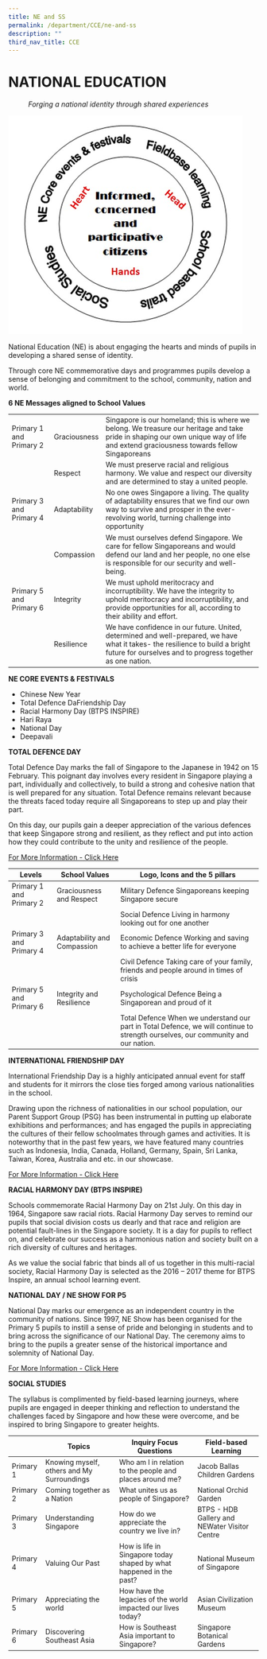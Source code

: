 ```yaml
---
title: NE and SS
permalink: /department/CCE/ne-and-ss
description: ""
third_nav_title: CCE
---
```

# NATIONAL EDUCATION

<style type="text/css">
<!--
 .tab { margin-left: 40px; }
-->
</style>

<p class="tab"><em>Forging a national identity through shared experiences</em></p>

![](/images/Head.jpeg)

National Education (NE) is about engaging the hearts and minds of pupils in developing a shared sense of identity.

Through core NE commemorative days and programmes pupils develop a sense of belonging and commitment to the school, community, nation and world.

**6 NE Messages aligned to School Values**



|  |  |  |
|---|---|---|
| Primary 1  and  Primary 2  | Graciousness | Singapore is our homeland; this is where we belong.  We treasure our heritage and take pride in shaping our own unique way of life and extend graciousness towards fellow Singaporeans  |
|  | Respect | We must preserve racial and religious harmony.   We value and respect our diversity and are determined to stay a united people.  |
| Primary 3  and  Primary 4  | Adaptability | No one owes Singapore a living.   The quality of adaptability ensures that we find our own way to survive and prosper in the ever-revolving world, turning challenge into opportunity  |
|  | Compassion | We must ourselves defend Singapore.   We care for fellow Singaporeans and would defend our land and her people, no one else is responsible for our security and well-being.  |
| Primary 5  and  Primary 6  | Integrity | We must uphold meritocracy and incorruptibility.   We have the integrity to uphold meritocracy and incorruptibility, and provide opportunities for all, according to their ability and effort.  |
|  | Resilience | We have confidence in our future.   United, determined and well-prepared, we have what it takes- the resilience to build a bright future for ourselves and to progress together as one nation.  |

**NE CORE EVENTS & FESTIVALS**
* Chinese New Year
* Total Defence DaFriendship Day
* Racial Harmony Day (BTPS INSPIRE)
* Hari Raya
* National Day
* Deepavali 

**TOTAL DEFENCE DAY**

Total Defence Day marks the fall of Singapore to the Japanese in 1942 on 15 February. This poignant day involves every resident in Singapore playing a part, individually and collectively, to build a strong and cohesive nation that is well prepared for any situation. Total Defence remains relevant because the threats faced today require all Singaporeans to step up and play their part.

On this day, our pupils gain a deeper appreciation of the various defences that keep Singapore strong and resilient, as they reflect and put into action how they could contribute to the unity and resilience of the people.

[For More Information - Click Here](https://sites.google.com/moe.edu.sg/btpstdd/home)



| Levels | School Values | Logo, Icons and the 5 pillars |
|---|---|---|
| Primary 1 and  Primary 2  | Graciousness and  Respect  | Military Defence  Singaporeans keeping Singapore secure  |
|  |  | Social Defence  Living in harmony looking out for one another  |
| Primary 3 and  Primary 4  | Adaptability and  Compassion  | Economic Defence  Working and saving to achieve a better life for everyone  |
|  |  | Civil Defence  Taking care of your family, friends and people around in times of crisis  |
| Primary 5 and  Primary 6  | Integrity and  Resilience  | Psychological Defence  Being a Singaporean and proud of it  |
|  |  | Total Defence  When we understand our part in Total Defence, we will continue to strength ourselves, our community and our nation.  |



**INTERNATIONAL FRIENDSHIP DAY**

International Friendship Day is a highly anticipated annual event for staff and students for it mirrors the close ties forged among various nationalities in the school.

Drawing upon the richness of nationalities in our school population, our Parent Support Group (PSG) has been instrumental in putting up elaborate exhibitions and performances; and has engaged the pupils in appreciating the cultures of their fellow schoolmates through games and activities. It is noteworthy that in the past few years, we have featured many countries such as Indonesia, India, Canada, Holland, Germany, Spain, Sri Lanka, Taiwan, Korea, Australia and etc. in our showcase.

[For More Information - Click Here](https://sites.google.com/moe.edu.sg/btpsifd/ifdbtps)

**RACIAL HARMONY DAY (BTPS INSPIRE)**

Schools commemorate Racial Harmony Day on 21st July. On this day in 1964, Singapore saw racial riots. Racial Harmony Day serves to remind our pupils that social division costs us dearly and that race and religion are potential fault-lines in the Singapore society. It is a day for pupils to reflect on, and celebrate our success as a harmonious nation and society built on a rich diversity of cultures and heritages.

As we value the social fabric that binds all of us together in this multi-racial society, Racial Harmony Day is selected as the 2016 – 2017 theme for BTPS Inspire, an annual school learning event.

**NATIONAL DAY / NE SHOW FOR P5**

National Day marks our emergence as an independent country in the community of nations. Since 1997, NE Show has been organised for the Primary 5 pupils to instill a sense of pride and belonging in students and to bring across the significance of our National Day. The ceremony aims to bring to the pupils a greater sense of the historical importance and solemnity of National Day.

[For More Information - Click Here](https://sites.google.com/moe.edu.sg/btpsinspire2020/btps-inspire-2020)

**SOCIAL STUDIES**

The syllabus is complimented by field-based learning journeys, where pupils are engaged in deeper thinking and reflection to understand the challenges faced by Singapore and how these were overcome, and be inspired to bring Singapore to greater heights.



|  | Topics | Inquiry Focus Questions | Field-based Learning |
|---|---|---|---|
| Primary 1 | Knowing myself, others and My Surroundings | Who am I in relation to the people and places around me? | Jacob Ballas Children Gardens |
| Primary 2 | Coming together as a Nation | What unites us as people of Singapore? | National Orchid Garden |
| Primary 3 | Understanding Singapore | How do we appreciate the country we live in? | BTPS - HDB Gallery and  NEWater Visitor Centre  |
| Primary 4 | Valuing Our Past | How is life in Singapore today shaped by what happened in the past? | National Museum of Singapore |
| Primary 5 | Appreciating the world | How have the legacies of the world impacted our lives today? | Asian Civilization Museum |
| Primary 6 | Discovering Southeast Asia | How is Southeast Asia important to Singapore? | Singapore Botanical Gardens |